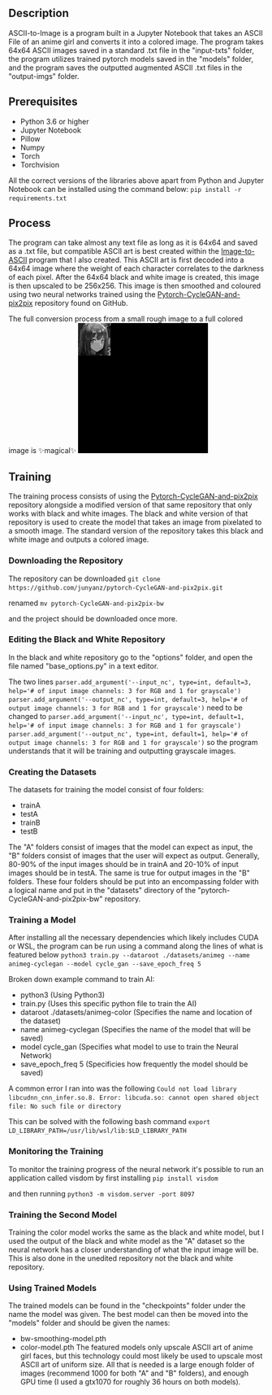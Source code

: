 ## Description
ASCII-to-Image is a program built in a Jupyter Notebook that takes an ASCII File of an anime girl and converts it into a colored image. The program takes 64x64 ASCII images saved in a standard .txt file in the "input-txts" folder, the program utilizes trained pytorch models saved in the "models" folder, and the program saves the outputted augmented ASCII .txt files in the "output-imgs" folder.
## Prerequisites
- Python 3.6 or higher
- Jupyter Notebook
- Pillow
- Numpy
- Torch
- Torchvision

All the correct versions of the libraries above apart from Python and Jupyter Notebook can be installed using the command below:
`pip install -r requirements.txt`
## Process
The program can take almost any text file as long as it is 64x64 and saved as a .txt file, but compatible ASCII art is best created within the [Image-to-ASCII](https://github.com/junyanz/pytorch-CycleGAN-and-pix2pix) program that I also created. This ASCII art is first decoded into a 64x64 image where the weight of each character correlates to the darkness of each pixel. After the 64x64 black and white image is created, this image is then upscaled to be 256x256. This image is then smoothed and coloured using two neural networks trained using the [Pytorch-CycleGAN-and-pix2pix](https://github.com/junyanz/pytorch-CycleGAN-and-pix2pix) repository found on GitHub.

The full conversion process from a small rough image to a full colored image is ✨magical✨
![Alt Text](documentation-support/supporting-gif.gif)
## Training
The training process consists of using the [Pytorch-CycleGAN-and-pix2pix](https://github.com/junyanz/pytorch-CycleGAN-and-pix2pix) repository alongside a modified version of that same repository that only works with black and white images. The black and white version of that repository is used to create the model that takes an image from pixelated to a smooth image. The standard version of the repository takes this black and white image and outputs a colored image. 
### Downloading the Repository
The repository can be downloaded
`git clone https://github.com/junyanz/pytorch-CycleGAN-and-pix2pix.git`

renamed 
`mv pytorch-CycleGAN-and-pix2pix-bw`

and the project should be downloaded once more.
### Editing the Black and White Repository
In the black and white repository go to the "options" folder, and open the file named "base_options.py" in a text editor. 

The two lines
`parser.add_argument('--input_nc', type=int, default=3, help='# of input image channels: 3 for RGB and 1 for grayscale')`
`parser.add_argument('--output_nc', type=int, default=3, help='# of output image channels: 3 for RGB and 1 for grayscale')`
need to be changed to
`parser.add_argument('--input_nc', type=int, default=1, help='# of input image channels: 3 for RGB and 1 for grayscale')`
`parser.add_argument('--output_nc', type=int, default=1, help='# of output image channels: 3 for RGB and 1 for grayscale')`
so the program understands that it will be training and outputting grayscale images. 
### Creating the Datasets
The datasets for training the model consist of four folders:
- trainA
- testA
- trainB
- testB

The "A" folders consist of images that the model can expect as input, the "B" folders consist of images that the user will expect as output. Generally, 80-90% of the input images should be in trainA and 20-10% of input images should be in testA. The same is true for output images in the "B" folders. These four folders should be put into an encompassing folder with a logical name and put in the "datasets" directory of the "pytorch-CycleGAN-and-pix2pix-bw" repository. 
### Training a Model
After installing all the necessary dependencies which likely includes CUDA or WSL, the program can be run using a command along the lines of what is featured below
`python3 train.py --dataroot ./datasets/animeg --name animeg-cyclegan --model cycle_gan --save_epoch_freq 5`

Broken down example command to train AI:
- python3 (Using Python3)
- train.py (Uses this specific python file to train the AI)
- dataroot ./datasets/animeg-color (Specifies the name and location of the dataset)
- name animeg-cyclegan (Specifies the name of the model that will be saved)
- model cycle_gan (Specifies what model to use to train the Neural Network)
- save_epoch_freq 5 (Specificies how frequently the model should be saved)

A common error I ran into was the following
`Could not load library libcudnn_cnn_infer.so.8. Error: libcuda.so: cannot open shared object file: No such file or directory`

This can be solved with the following bash command
`export LD_LIBRARY_PATH=/usr/lib/wsl/lib:$LD_LIBRARY_PATH`
### Monitoring the Training
To monitor the training progress of the neural network it's possible to run an application called visdom by first installing
`pip install visdom`

and then running
`python3 -m visdom.server -port 8097`
### Training the Second Model
Training the color model works the same as the black and white model, but I used the output of the black and white model as the "A" dataset so the neural network has a closer understanding of what the input image will be. This is also done in the unedited repository not the black and white repository. 
### Using Trained Models
The trained models can be found in the "checkpoints" folder under the name the model was given. The best model can then be moved into the "models" folder and should be given the names:
- bw-smoothing-model.pth
- color-model.pth
The featured models only upscale ASCII art of anime girl faces, but this technology could most likely be used to upscale most ASCII art of uniform size. All that is needed is a large enough folder of images (recommend 1000 for both "A" and "B" folders), and enough GPU time (I used a gtx1070 for roughly 36 hours on both models).


